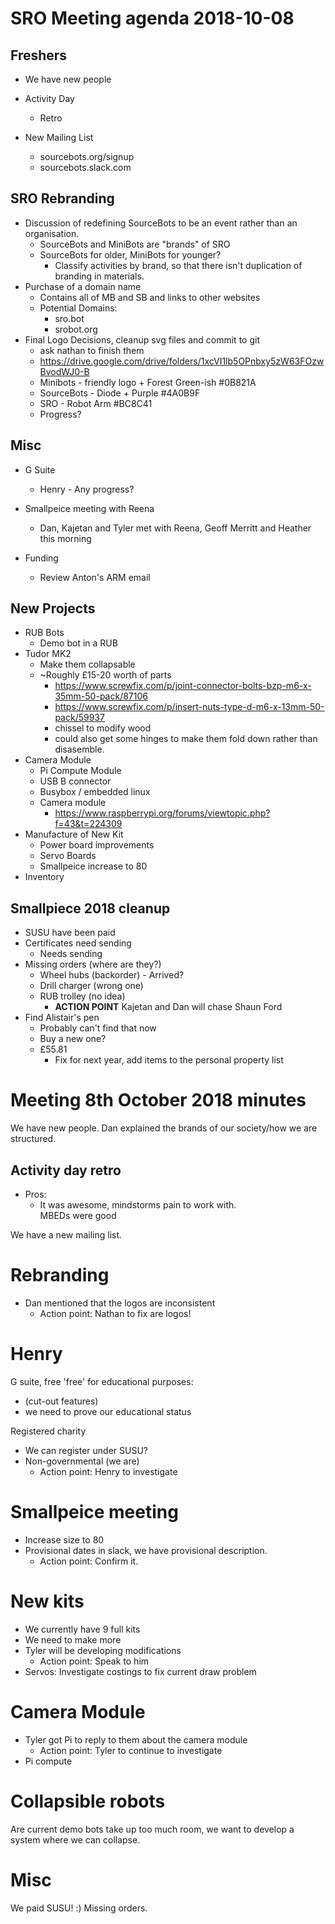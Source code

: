 # SRO Meeting agenda 2018-10-08

## Freshers
- We have new people
- Activity Day
    - Retro

- New Mailing List
    - sourcebots.org/signup
    - sourcebots.slack.com


## SRO Rebranding

- Discussion of redefining SourceBots to be an event rather than an organisation.
    - SourceBots and MiniBots are "brands" of SRO
    - SourceBots for older, MiniBots for younger?
        - Classify activities by brand, so that there isn't duplication of branding in materials.
- Purchase of a domain name
    - Contains all of MB and SB and links to other websites
    - Potential Domains:
        - sro.bot
        - srobot.org
- Final Logo Decisions, cleanup svg files and commit to git
    - ask nathan to finish them
    - https://drive.google.com/drive/folders/1xcVI1lb5OPnbxy5zW63FOzwBvodWJ0-B
    - Minibots - friendly logo + Forest Green-ish #0B821A
    - SourceBots - Diode + Purple #4A0B9F
    - SRO - Robot Arm #BC8C41
    - Progress?

## Misc

- G Suite
    - Henry - Any progress?

- Smallpeice meeting with Reena
    - Dan, Kajetan and Tyler met with Reena, Geoff Merritt and Heather this morning
- Funding
    - Review Anton's ARM email
## New Projects

- RUB Bots
    - Demo bot in a RUB
- Tudor MK2
    - Make them collapsable 
    - ~Roughly £15-20 worth of parts
        - https://www.screwfix.com/p/joint-connector-bolts-bzp-m6-x-35mm-50-pack/87106
        - https://www.screwfix.com/p/insert-nuts-type-d-m6-x-13mm-50-pack/59937
        - chissel to modify wood
        - could also get some hinges to make them fold down rather than disasemble.
- Camera Module
    - Pi Compute Module
    - USB B connector
    - Busybox / embedded linux
    - Camera module
        - https://www.raspberrypi.org/forums/viewtopic.php?f=43&t=224309
- Manufacture of New Kit
    - Power board improvements
    - Servo Boards
    - Smallpeice increase to 80
- Inventory


## Smallpiece 2018 cleanup
- SUSU have been paid
- Certificates need sending 
    - Needs sending
- Missing orders (where are they?)
    - Wheel hubs (backorder) - Arrived?
    - Drill charger (wrong one)
    - RUB trolley (no idea) 
        - **ACTION POINT** Kajetan and Dan will chase Shaun Ford
- Find Alistair's pen
    - Probably can't find that now
    - Buy a new one?
    - £55.81
        - Fix for next year, add items to the personal property list

# Meeting 8th October 2018 minutes 

We have new people.
Dan explained the brands of our society/how we are structured.

## Activity day retro
- Pros:
    - It was awesome, mindstorms pain to work with.    
        MBEDs were good

We have a new mailing list.

# Rebranding
- Dan mentioned that the logos are inconsistent
    - Action point: Nathan to fix are logos!

# Henry
G suite, free 'free' for educational purposes:
-  (cut-out features)
-  we need to prove our educational status

Registered charity
- We can register under SUSU?
- Non-governmental (we are)
    - Action point: Henry to investigate

# Smallpeice meeting
- Increase size to 80
- Provisional dates in slack, we have provisional description.
    - Action point: Confirm it.

# New kits
- We currently have 9 full kits
- We need to make more
- Tyler will be developing modifications
    - Action point: Speak to him
- Servos: Investigate costings to fix current draw problem

# Camera Module
- Tyler got Pi to reply to them about the camera module
    - Action point: Tyler to continue to investigate
- Pi compute

# Collapsible robots
Are current demo bots take up too much room, we want to develop a system where we can collapse.

# Misc
We paid SUSU! :)
Missing orders.
